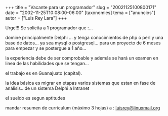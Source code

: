 +++
title = "Vacante para  un programador"
slug = "20021125100800171"
date = "2002-11-25T10:08:00-06:00"
[taxonomies]
tema = ["anuncios"]
autor = ["Luis Rey Lara"]
+++

Urge!!! Se solicita a 1 programador que :…

<!-- more -->
domine principalmente Delphi … y tenga conocimientos de php ó perl y una
base de datos… ya sea mysql o postgresql… para un proyecto de 6 meses
para empezar y se postergue a 1 año…

la experiencia debe de ser comprobable y además se hará un examen en
linea de las habilidades que se tengan…

el trabajo es en Guanajuato (capital).

la idea básica es migrar en etapas varios sistemas que estan en fase de
análisis…de un sistema Delphi a Intranet

el sueldo es segun aptitudes

mandar resumen de curriculum (máximo 3 hojas) a : <luisrey@linuxmail.org>
